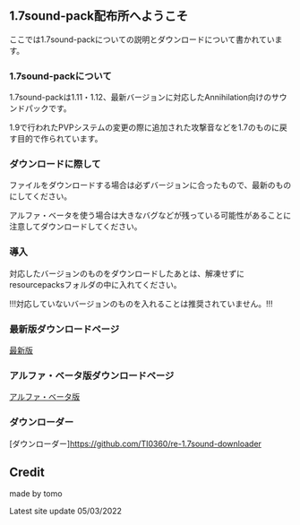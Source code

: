 ## 1.7sound-pack配布所へようこそ

ここでは1.7sound-packについての説明とダウンロードについて書かれています。

### 1.7sound-packについて

1.7sound-packは1.11・1.12、最新バージョンに対応したAnnihilation向けのサウンドパックです。

1.9で行われたPVPシステムの変更の際に追加された攻撃音などを1.7のものに戻す目的で作られています。

### ダウンロードに際して

ファイルをダウンロードする場合は必ずバージョンに合ったもので、最新のものにしてください。

アルファ・ベータを使う場合は大きなバグなどが残っている可能性があることに注意してダウンロードしてください。

### 導入

対応したバージョンのものをダウンロードしたあとは、解凍せずにresourcepacksフォルダの中に入れてください。

!!!対応していないバージョンのものを入れることは推奨されていません。!!!

### 最新版ダウンロードページ

[最新版](https://github.com/TI0360/1.7sound-pack/releases/latest)

### アルファ・ベータ版ダウンロードページ

[アルファ・ベータ版](https://github.com/TI0360/1.7sound-pack-test/releases/latest)

### ダウンローダー

[ダウンローダー]https://github.com/TI0360/re-1.7sound-downloader

## Credit

made by tomo

Latest site update 05/03/2022
